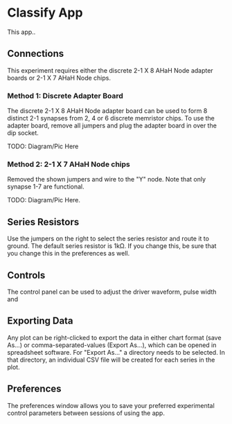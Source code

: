 # Classify App

This app..


## Connections

This experiment requires either the discrete 2-1 X 8 AHaH Node adapter boards or 2-1 X 7 AHaH Node chips.

### Method 1: Discrete Adapter Board

The discrete 2-1 X 8 AHaH Node adapter board can be used to form 8 distinct 2-1 synapses from 2, 4 or 6 discrete memristor chips. To use the adapter board, remove all jumpers and plug the adapter board in over the dip socket.

TODO: Diagram/Pic Here

### Method 2: 2-1 X 7 AHaH Node chips

Removed the shown jumpers and wire to the "Y" node. Note that only synapse 1-7 are functional. 

TODO: Diagram/Pic Here.



## Series Resistors

Use the jumpers on the right to select the series resistor and route it to ground. The default series resistor is 1kΩ. If you change this, be sure that you change this in the preferences as well.

## Controls

The control panel can be used to adjust the driver waveform, pulse width and 




## Exporting Data

Any plot can be right-clicked to export the data in either chart format (save As...) or comma-separated-values (Export As...), which can be opened in spreadsheet software. For "Export As..." a directory needs to be selected. In that directory, an individual CSV file will be created for each series in the plot.

## Preferences

The preferences window allows you to save your preferred experimental control parameters between sessions of using the app.
